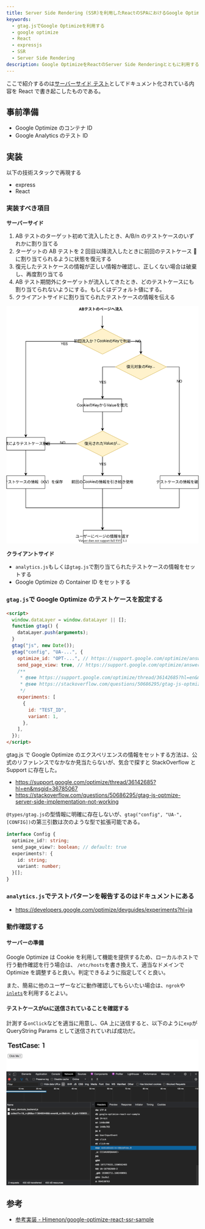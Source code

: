 ```yaml
---
title: Server Side Rendering (SSR)を利用したReactのSPAにおけるGoogle OptimizeのABテストの実装方法
keywords:
  - gtag.jsでGoogle Optimizeを利用する
  - google optimize
  - React
  - expressjs
  - SSR
  - Server Side Rendering
description: Google OptimizeをReactのServer Side Renderingとともに利用する
---
```


ここで紹介するのは[サーバーサイド テスト](https://developers.google.com/optimize/devguides/experiments?hl=ja)としてドキュメント化されている内容を React で書き起こしたものである。

## 事前準備

- Google Optimize のコンテナ ID
- Google Analytics のテスト ID

## 実装

以下の技術スタックで再現する

- express
- React

### 実装すべき項目

**サーバーサイド**

1. AB テストのターゲット初めて流入したとき、A/B/n のテストケースのいずれかに割り当てる
1. ターゲットの AB テストを 2 回目以降流入したときに前回のテストケース  に割り当てられるように状態を復元する
1. 復元したテストケースの情報が正しい情報か確認し、正しくない場合は破棄し、再度割り当てる
1. AB テスト期間外にターゲットが流入してきたとき、どのテストケースにも割り当てられないようにする。もしくはデフォルト値にする。
1. クライアントサイドに割り当てられたテストケースの情報を伝える

![cookieでリストアするパターン](./reference/ab-test-restore-cookie-flow.svg)

**クライアントサイド**

- `analytics.js`もしくは`gtag.js`で割り当てられたテストケースの情報をセットする
- Google Optimize の Container ID をセットする

### `gtag.js`で Google Optimize のテストケースを設定する

```html
<script>
  window.dataLayer = window.dataLayer || [];
  function gtag() {
    dataLayer.push(arguments);
  }
  gtag("js", new Date());
  gtag("config", "UA-...", {
    optimize_id: "OPT-...", // https://support.google.com/optimize/answer/7513085?hl=ja
    send_page_view: true, // https://support.google.com/optimize/answer/7513085?hl=ja
    /**
     * @see https://support.google.com/optimize/thread/36142685?hl=en&msgid=36785067
     * @see https://stackoverflow.com/questions/50686295/gtag-js-optmize-server-side-implementation-not-working
     */
    experiments: [
      {
        id: "TEST_ID",
        variant: 1,
      },
    ],
  });
</script>
```

gtag.js で Google Optimize のエクスペリエンスの情報をセットする方法は、公式のリファレンスでなかなか見当たらないが、気合で探すと StackOverflow と Support に存在した。

- https://support.google.com/optimize/thread/36142685?hl=en&msgid=36785067
- https://stackoverflow.com/questions/50686295/gtag-js-optmize-server-side-implementation-not-working

`@types/gtag.js`の型情報に明確に存在しないが、`gtag("config", "UA-", [CONFIG])`の第三引数は次のような型で拡張可能である。

```ts
interface Config {
  optimize_id?: string;
  send_page_view?: boolean; // default: true
  experiments?: {
    id: string;
    variant: number;
  }[];
}
```

### `analytics.js`でテストパターンを報告するのはドキュメントにある

- https://developers.google.com/optimize/devguides/experiments?hl=ja

### 動作確認する

#### サーバーの準備

Google Optimize は Cookie を利用して機能を提供するため、ローカルホストで行う動作確認を行う場合は、
`/etc/hosts`を書き換えて、適当なドメインで Optimize を調整すると良い。判定できるように指定してくと良い。

また、簡易に他のユーザーなどに動作確認してもらいたい場合は、`ngrok`や[`inlets`](../infrastructure/how-to-use-inlets)を利用するとよい。

#### テストケースが`GA`に送信されていることを確認する

計測する`onClick`などを適当に用意し、GA 上に送信すると、以下のように`exp`が QueryString Params として送信されていれば成功だ。

![expが送信されていること](./reference/google-optimize-exp-sample.png)

## 参考

- [参考実装 - Himenon/google-optimize-react-ssr-sample](https://github.com/Himenon/google-optimize-react-ssr-sample)
